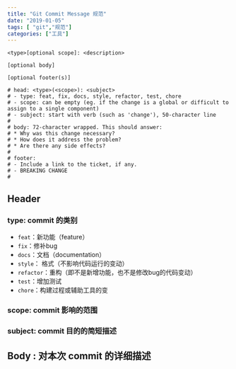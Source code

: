 ```yaml
---
title: "Git Commit Message 规范"
date: "2019-01-05"
tags: [ "git","规范"]
categories: ["工具"]
---
```


```
<type>[optional scope]: <description>

[optional body]

[optional footer(s)]
```

```text
# head: <type>(<scope>): <subject>
# - type: feat, fix, docs, style, refactor, test, chore
# - scope: can be empty (eg. if the change is a global or difficult to assign to a single component)
# - subject: start with verb (such as 'change'), 50-character line
#
# body: 72-character wrapped. This should answer:
# * Why was this change necessary?
# * How does it address the problem?
# * Are there any side effects?
#
# footer: 
# - Include a link to the ticket, if any.
# - BREAKING CHANGE
#
```

## Header

### type: commit 的类别

- `feat`：新功能（feature）
- `fix`：修补bug
- `docs`：文档（documentation）
- `style`： 格式（不影响代码运行的变动）
- `refactor`：重构（即不是新增功能，也不是修改bug的代码变动）
- `test`：增加测试
- `chore`：构建过程或辅助工具的变

### scope:  commit 影响的范围

### subject: commit 目的的简短描述

## Body : 对本次 commit 的详细描述
